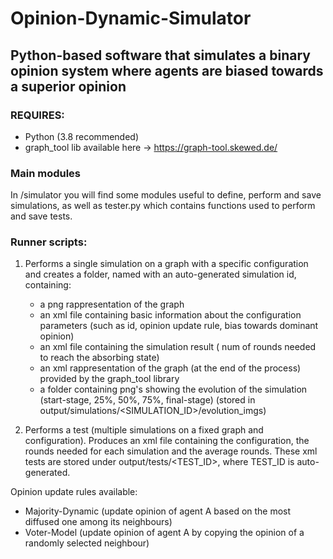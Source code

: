 # Opinion-Dynamic-Simulator 
## Python-based software that simulates a binary opinion system where agents are biased towards a superior opinion ##

### REQUIRES:
  - Python (3.8 recommended)
  - graph_tool lib available here -> https://graph-tool.skewed.de/ 

### Main modules
In /simulator you will find some modules useful to define, perform and save simulations, as well as tester.py which contains functions used to perform 
and save tests.

### Runner scripts:
  1. Performs a single simulation on a graph with a specific configuration and creates a folder, named with an auto-generated simulation id, containing:
      - a png rappresentation of the graph
      - an xml file containing basic information about the configuration parameters (such as id, opinion update rule, bias towards dominant opinion)
      - an xml file containing the simulation result ( num of rounds needed to reach the absorbing state)
      - an xml rappresentation of the graph (at the end of the process) provided by the graph_tool library
      - a folder containing png's showing the evolution of the simulation (start-stage, 25%, 50%, 75%, final-stage)
        (stored in output/simulations/<SIMULATION_ID>/evolution_imgs)

  2. Performs a test (multiple simulations on a fixed graph and configuration). Produces an xml file containing the configuration, the rounds needed for each            simulation and the average rounds. These xml tests are stored under output/tests/<TEST_ID>, where TEST_ID is auto-generated.

Opinion update rules available: 
- Majority-Dynamic (update opinion of agent A based on the most diffused one among its neighbours)
- Voter-Model (update opinion of agent A by copying the opinion of a randomly selected neighbour)

